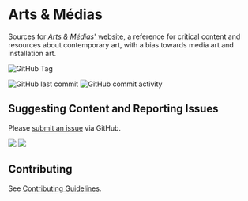# Arts & Médias

Sources for [*Arts & Médias*' website](https://arts-et-medias.net/), a reference for critical content and resources about contemporary art, with a bias towards media art and installation art.

![GitHub Tag](https://shields.io/github/v/tag/jansensan/arts-et-medias) 

![GitHub last commit](https://img.shields.io/github/last-commit/jansensan/arts-et-medias) ![GitHub commit activity](https://img.shields.io/github/commit-activity/m/jansensan/arts-et-medias)

## Suggesting Content and Reporting Issues

Please [submit an issue](https://github.com/emjibay/arts-et-medias/issues/new/choose) via GitHub.

![](https://shields.io/github/issues-pr-raw/jansensan/arts-et-medias) ![](https://shields.io/github/issues/jansensan/arts-et-medias)


## Contributing

See [Contributing Guidelines](./CONTRIBUTING.md).
